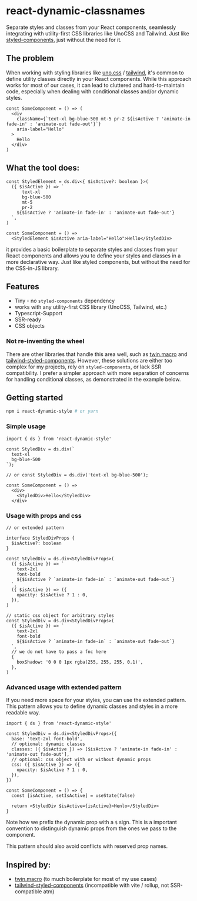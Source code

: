# react-dynamic-classnames

Separate styles and classes from your React components, seamlessly integrating with utility-first CSS libraries like UnoCSS and Tailwind. Just like [styled-components](https://github.com/styled-components), just without the need for it.

## The problem

When working with styling libraries like [uno.css](https://unocss.dev/) / [tailwind](https://tailwindcss.com/), it's common to define utility classes directly in your React components. While this approach works for most of our cases, it can lead to cluttered and hard-to-maintain code, especially when dealing with conditional classes and/or dynamic styles.

```tsx
const SomeComponent = () => (
  <div
    className={`text-xl bg-blue-500 mt-5 pr-2 ${isActive ? 'animate-in fade-in' : 'animate-out fade-out'}`}
    aria-label="Hello"
  >
    Hello
  </div>
)
```

## What the tool does:

```tsx
const StyledElement = ds.div<{ $isActive?: boolean }>(
  ({ $isActive }) => `
      text-xl
      bg-blue-500
      mt-5
      pr-2
    ${$isActive ? 'animate-in fade-in' : 'animate-out fade-out'}
  `,
)

const SomeComponent = () =>
  <StyledElement $isActive aria-label="Hello">Hello</StyledDiv>
```

it provides a basic boilerplate to separate styles and classes from your React components and allows you to define your styles and classes in a more declarative way. Just like styled components, but without the need for the CSS-in-JS library.

## Features

- Tiny - no `styled-components` dependency
- works with any utility-first CSS library (UnoCSS, Tailwind, etc.)
- Typescript-Support
- SSR-ready
- CSS objects

### Not re-inventing the wheel

There are other libraries that handle this area well, such as [twin.macro](https://github.com/ben-rogerson/twin.macro)  and [tailwind-styled-components](https://github.com/MathiasGilson/tailwind-styled-component). However, these solutions are either too complex for my projects, rely on `styled-components`, or lack SSR compatibility. I prefer a simpler approach with more separation of concerns for handling conditional classes, as demonstrated in the example below.

## Getting started

```bash
npm i react-dynamic-style # or yarn
```

### Simple usage

```tsx
import { ds } from 'react-dynamic-style'

const StyledDiv = ds.div(`
  text-xl
  bg-blue-500
`);

// or const StyledDiv = ds.div('text-xl bg-blue-500');

const SomeComponent = () =>
  <div>
    <StyledDiv>Hello</StyledDiv>
  </div>
```

### Usage with props and css

```tsx
// or extended pattern

interface StyledDivProps {
  $isActive?: boolean
}

const StyledDiv = ds.div<StyledDivProps>(
  ({ $isActive }) => `
    text-2xl
    font-bold
    ${$isActive ? `animate-in fade-in` : `animate-out fade-out`}
  `,
  ({ $isActive }) => ({
    opacity: $isActive ? 1 : 0,
  }),
)

// static css object for arbitrary styles
const StyledDiv = ds.div<StyledDivProps>(
  ({ $isActive }) => `
    text-2xl
    font-bold
    ${$isActive ? `animate-in fade-in` : `animate-out fade-out`}
  `,
  // we do not have to pass a fnc here
  {
    boxShadow: '0 0 0 1px rgba(255, 255, 255, 0.1)',
  },
)
```

### Advanced usage with extended pattern

If you need more space for your styles, you can use the extended pattern. This pattern allows you to define dynamic classes and styles in a more readable way.

```tsx
import { ds } from 'react-dynamic-style'

const StyledDiv = ds.div<StyledDivProps>({
  base: 'text-2xl font-bold',
  // optional: dynamic classes
  classes: ({ $isActive }) => [$isActive ? 'animate-in fade-in' : 'animate-out fade-out'],
  // optional: css object with or without dynamic props
  css: ({ $isActive }) => ({
    opacity: $isActive ? 1 : 0,
  }),
})

const SomeComponent = () => {
  const [isActive, setIsActive] = useState(false)

  return <StyledDiv $isActive={isActive}>Henlo</StyledDiv>
}
```

Note how we prefix the dynamic prop with a `$` sign. This is a important convention to distinguish dynamic props from the ones we pass to the component.

This pattern should also avoid conflicts with reserved prop names.

## Inspired by:
- [twin.macro](https://github.com/ben-rogerson/twin.macro)
(to much boilerplate for most of my use cases)
- [tailwind-styled-components](https://github.com/MathiasGilson/tailwind-styled-component)
(incompatible with vite / rollup, not SSR-compatible atm)
